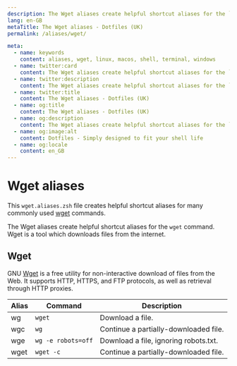 ```yaml
---
description: The Wget aliases create helpful shortcut aliases for the `wget` command. Wget is a tool which downloads files from the internet.
lang: en-GB
metaTitle: The Wget aliases - Dotfiles (UK)
permalink: /aliases/wget/

meta:
  - name: keywords
    content: aliases, wget, linux, macos, shell, terminal, windows
  - name: twitter:card
    content: The Wget aliases create helpful shortcut aliases for the `wget` command. Wget is a tool which downloads files from the internet.
  - name: twitter:description
    content: The Wget aliases create helpful shortcut aliases for the `wget` command. Wget is a tool which downloads files from the internet.
  - name: twitter:title
    content: The Wget aliases - Dotfiles (UK)
  - name: og:title
    content: The Wget aliases - Dotfiles (UK)
  - name: og:description
    content: The Wget aliases create helpful shortcut aliases for the `wget` command. Wget is a tool which downloads files from the internet.
  - name: og:image:alt
    content: Dotfiles - Simply designed to fit your shell life
  - name: og:locale
    content: en_GB
---
```


# Wget aliases

This `wget.aliases.zsh` file creates helpful shortcut aliases for many commonly
used [wget](https://www.gnu.org/software/wget/) commands.

The Wget aliases create helpful shortcut aliases for the `wget` command. Wget is
a tool which downloads files from the internet.

## Wget

 GNU [Wget](https://www.gnu.org/software/wget/) is a free utility for
 non-interactive download of files from the Web.  It supports HTTP, HTTPS, and
 FTP protocols, as well as retrieval through HTTP proxies.

| Alias | Command | Description |
| ----- | ----- | ----- |
| wg | `wget` | Download a file. |
| wgc | `wg` | Continue a partially-downloaded file. |
| wge | `wg -e robots=off` | Download a file, ignoring robots.txt. |
| wget | `wget -c` | Continue a partially-downloaded file. |
